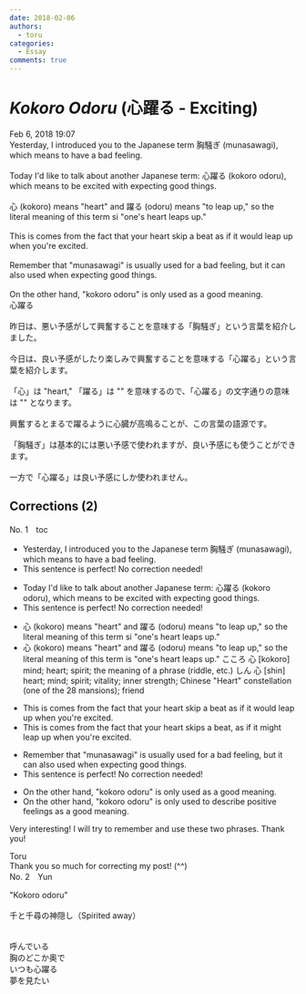```yaml
---
date: 2018-02-06
authors:
  - toru
categories:
  - Essay
comments: true
---
```


# <strong><em>Kokoro Odoru</strong></em> (心躍る - Exciting)
<div class="date">Feb 6, 2018 19:07</div>
<div id="post"><div id="body_show_ori">
Yesterday, I introduced you to the Japanese term 胸騒ぎ (munasawagi), which means to have a bad feeling.<br/><br/>Today I'd like to talk about another Japanese term: 心躍る (kokoro odoru), which means to be excited with expecting good things.<br/><br/>心 (kokoro) means "heart" and 躍る (odoru) means "to leap up," so the literal meaning of this term si "one's heart leaps up."<br/><br/>This is comes from the fact that your heart skip a beat as if it would leap up when you're excited.<br/><br/>Remember that "munasawagi" is usually used for a bad feeling, but it can also used when expecting good things.<br/><br/>On the other hand, "kokoro odoru" is only used as a good meaning.
</div></div>

<!-- more -->

<div id="post_ja"><div id="body_show_mo">
心躍る<br/><br/>昨日は、悪い予感がして興奮することを意味する「胸騒ぎ」という言葉を紹介しました。<br/><br/>今日は、良い予感がしたり楽しみで興奮することを意味する「心躍る」という言葉を紹介します。<br/><br/>「心」は "heart," 「躍る」は "" を意味するので、「心躍る」の文字通りの意味は "" となります。<br/><br/>興奮するとまるで躍るように心臓が高鳴ることが、この言葉の語源です。<br/><br/>「胸騒ぎ」は基本的には悪い予感で使われますが、良い予感にも使うことができます。<br/><br/>一方で「心躍る」は良い予感にしか使われません。
</div></div>

## Corrections (2)
<div id="block"><div class="first_name"> No. 1　<span class="just_name">toc</span></div><div id="block2">
<ul class="correction_field">
<li class="incorrect">Yesterday, I introduced you to the Japanese term 胸騒ぎ (munasawagi), which means to have a bad feeling.</li>
<li class="corrected perfect">This sentence is perfect! No correction needed!</li>
</ul>
<ul class="correction_field">
<li class="incorrect">Today I'd like to talk about another Japanese term: 心躍る (kokoro odoru), which means to be excited with expecting good things.</li>
<li class="corrected perfect">This sentence is perfect! No correction needed!</li>
</ul>
<ul class="correction_field">
<li class="incorrect">心 (kokoro) means "heart" and 躍る (odoru) means "to leap up," so the literal meaning of this term si "one's heart leaps up."</li>
<li class="corrected correct">
心 (kokoro) means "heart" and 躍る (odoru) means "to leap up," so the literal meaning of this term <span class="f_red">is</span> "one's heart leaps up." こころ 心  [kokoro] mind; heart; spirit; the meaning of a phrase (riddle, etc.)  しん 心  [shin] heart; mind; spirit; vitality; inner strength; Chinese "Heart" constellation (one of the 28 mansions); friend  
</li>
</ul>
<ul class="correction_field">
<li class="incorrect">This is comes from the fact that your heart skip a beat as if it would leap up when you're excited.</li>
<li class="corrected correct">
This <span class="sline">is</span> comes from the fact that your heart <span class="f_red">skips</span> a beat<span class="f_red">,</span> as if it <span class="f_red">might</span> leap up when you're excited.
</li>
</ul>
<ul class="correction_field">
<li class="incorrect">Remember that "munasawagi" is usually used for a bad feeling, but it can also used when expecting good things.</li>
<li class="corrected perfect">This sentence is perfect! No correction needed!</li>
</ul>
<ul class="correction_field">
<li class="incorrect">On the other hand, "kokoro odoru" is only used as a good meaning.</li>
<li class="corrected correct">
On the other hand, "kokoro odoru" is only used to <span class="f_red">describe positive feelings</span><span class="sline"> as a good meaning</span>.
</li>
</ul>
<p class="comment_small">
 Very interesting! I will try to remember and use these two phrases. Thank you!
</p>

</div><div class="name"><span class="just_name">Toru</span><br>
Thank you so much for correcting my post! (^^)
</div>
</div>
<div id="block"><div class="first_name"> No. 2　<span class="just_name">Yun </span></div><div id="block2">
<p class="comment_small">
 "Kokoro odoru"
 <br/>
 <br/>
 千と千尋の神隠し（Spirited away）
 <br/>
 <br/>
 <br/>
 呼んでいる
 <br/>
 胸のどこか奥で
 <br/>
 いつも心躍る
 <br/>
 夢を見たい
 <br/>
 <br/>
 <object height="315" width="560">
  <param name="movie" value="https://www.youtube.com/v/pmv18Eu9DMU"/>
  <embed height="315" src="https://www.youtube.com/v/pmv18Eu9DMU" type="application/x-shockwave-flash" width="560"/>
 </object>
</p>

</div></div>
